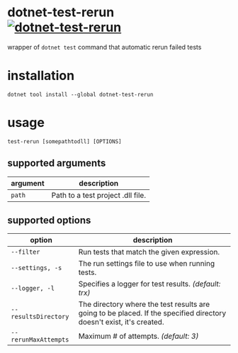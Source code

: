 # dotnet-test-rerun [![dotnet-test-rerun][1]][2]
wrapper of `dotnet test` command that automatic rerun failed tests

# installation
`dotnet tool install --global dotnet-test-rerun`

# usage
`test-rerun [somepathtodll] [OPTIONS]`

## supported arguments
| argument | description                       |
| -------- | --------------------------------- |
| `path`   | Path to a test project .dll file. |

## supported options
| option               | description                                                                                                          |
| -------------------- | -------------------------------------------------------------------------------------------------------------------- |
| `--filter`           | Run tests that match the given expression.                                                                           |
| `--settings, -s`     | The run settings file to use when running tests.                                                                     |
| `--logger, -l`       | Specifies a logger for test results. *(default: trx)*                         |
| `--resultsDirectory` | The directory where the test results are going to be placed. If the specified directory doesn't exist, it's created. |
| `--rerunMaxAttempts` | Maximum # of attempts. *(default: 3)*                                                                                |

[1]: https://img.shields.io/nuget/v/dotnet-test-rerun.svg?label=dotnet-test-rerun
[2]: https://www.nuget.org/packages/dotnet-test-rerun